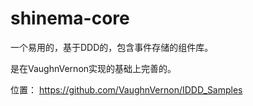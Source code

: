 # shinema-core

一个易用的，基于DDD的，包含事件存储的组件库。

是在VaughnVernon实现的基础上完善的。

位置：
https://github.com/VaughnVernon/IDDD_Samples
